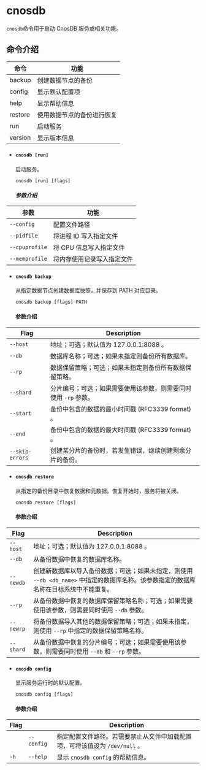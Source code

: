 # cnosdb

  `cnosdb`命令用于启动 CnosDB 服务或相关功能。

##  命令介绍

| 命令    | 功能                       |
| ------- | -------------------------- |
| backup  | 创建数据节点的备份         |
| config  | 显示默认配置项             |
| help    | 显示帮助信息               |
| restore | 使用数据节点的备份进行恢复 |
| run     | 启动服务                   |
| version | 显示版本信息               |

- #### `cnosdb [run]`

  启动服务。

  ```
  cnosdb [run] [flags]
  ```

  ####  *参数介绍*

| 参数           | 功能                       |
| -------------- | -------------------------- |
| `--config`     | 配置文件路径               |
| `--pidfile`    | 将进程 ID 写入指定文件     |
| `--cpuprofile` | 将 CPU 信息写入指定文件    |
| `--memprofile` | 将内存使用记录写入指定文件 |

- #### `cnosdb backup`

  从指定数据节点创建数据库快照，并保存到 PATH 对应目录。

  ```
  cnosdb backup [flags] PATH
  ```

  #### 参数介绍

| Flag            | Description                                                  |
| --------------- | ------------------------------------------------------------ |
| `--host`        | 地址；可选；默认值为 127.0.0.1:8088 。                       |
| `--db`          | 数据库名称；可选；如果未指定则备份所有数据库。               |
| `--rp`          | 数据保留策略；可选；如果未指定则备份所有数据保留策略。       |
| `--shard`       | 分片编号；可选；如果需要使用该参数，则需要同时使用 `-rp` 参数。 |
| `--start`       | 备份中包含的数据的最小时间戳 (RFC3339 format) 。             |
| `--end`         | 备份中包含的数据的最大时间戳 (RFC3339 format) 。             |
| `--skip-errors` | 创建某分片的备份时，若发生错误，继续创建剩余分片的备份。     |

- #### `cnosdb restore`

  从指定的备份目录中恢复数据和元数据。恢复开始时，服务将被关闭。

  ```
  cnosdb restore [flags]
  ```

  #### 参数介绍

| Flag      | Description                                                  |
| --------- | ------------------------------------------------------------ |
| `--host`  | 地址；可选；默认值为 127.0.0.1:8088 。                       |
| `--db`    | 从备份数据中恢复的数据库名称。                               |
| `--newdb` | 创建新数据库以导入备份数据；可选；如果未指定，则使用 `--db <db_name>` 中指定的数据库名称。该参数指定的数据库名称在目标系统中不能重复。 |
| `--rp`    | 从备份数据中恢复的数据库保留策略名称；可选；如果需要使用该参数，则需要同时使用 `--db` 参数。 |
| `--newrp` | 将备份数据导入其他的数据保留策略；可选；如果未指定，则使用 `--rp` 中指定的数据保留策略名称。 |
| `--shard` | 从备份数据中恢复的分片编号；可选；如果需要使用该参数，则需要同时使用 `--db` 和 `--rp` 参数。 |

- #### `cnosdb config`

  显示服务运行时的默认配置。

  ```
  cnosdb config [flags]
  ```

  #### 参数介绍

| Flag |            | Description                                                  |
| :--- | :--------- | ------------------------------------------------------------ |
|      | `--config` | 指定配置文件路径。若需要禁止从文件中加载配置项，可将该值设为 `/dev/null` 。 |
| `-h` | `--help`   | 显示 `cnosdb config` 的帮助信息。                            |